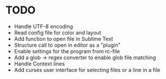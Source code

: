 # TODO

* Handle UTF-8 encoding
* Read config file for color and layout
* Add function to open file in Sublime Text
* Structure call to open in editor as a "plugin"
* Enable settings for the program from rc-file
* Add a glob -> regex converter to enable glob file matching
* Handle Context lines
* Add curses user interface for selecting files or a line in a file
